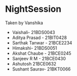 # NightSession

Taken by Vanshika

- Vaishali- 21BDS0043
- Aditya Prasad - 21BIT0428
- Sarthak Tanwar - 21BCE2234
- Himakshi- 21BDS0051
- Akshat Chaube - 21BCE0245
- Sanjeev R M - 21BCE0430
- Ashutosh 21BCE0632
- Sushant Saurav- 21BKT0066
